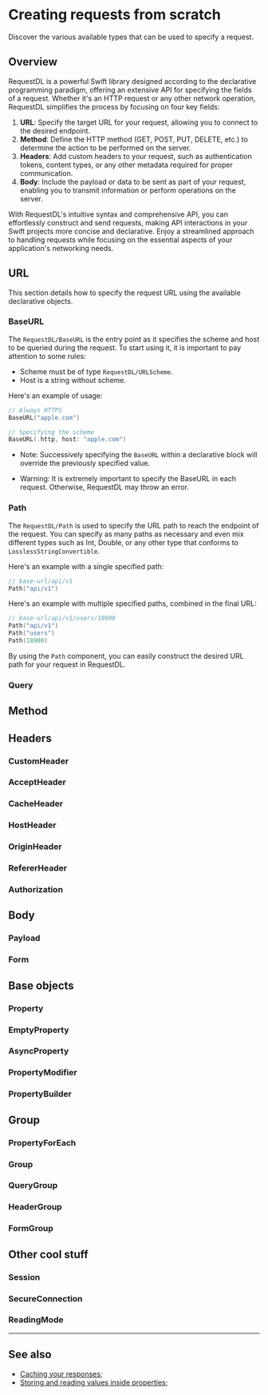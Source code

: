 # Creating requests from scratch

Discover the various available types that can be used to specify a request. 

## Overview

RequestDL is a powerful Swift library designed according to the declarative programming paradigm, offering an extensive API for specifying the fields of a request. Whether it's an HTTP request or any other network operation, RequestDL simplifies the process by focusing on four key fields:

1. **URL**: Specify the target URL for your request, allowing you to connect to the desired endpoint.
2. **Method**: Define the HTTP method (GET, POST, PUT, DELETE, etc.) to determine the action to be performed on the server.
3. **Headers**: Add custom headers to your request, such as authentication tokens, content types, or any other metadata required for proper communication.
4. **Body**: Include the payload or data to be sent as part of your request, enabling you to transmit information or perform operations on the server.

With RequestDL's intuitive syntax and comprehensive API, you can effortlessly construct and send requests, making API interactions in your Swift projects more concise and declarative. Enjoy a streamlined approach to handling requests while focusing on the essential aspects of your application's networking needs.

## URL

This section details how to specify the request URL using the available declarative objects.

### BaseURL

The ``RequestDL/BaseURL`` is the entry point as it specifies the scheme and host to be queried during the request. To start using it, it is important to pay attention to some rules:

- Scheme must be of type ``RequestDL/URLScheme``.
- Host is a string without scheme.

Here's an example of usage:

```swift
// Always HTTPS
BaseURL("apple.com")

// Specifying the scheme
BaseURL(.http, host: "apple.com")
```

- Note: Successively specifying the `BaseURL` within a declarative block will override the previously specified value.

- Warning: It is extremely important to specify the BaseURL in each request. Otherwise, RequestDL may throw an error.

### Path

The ``RequestDL/Path`` is used to specify the URL path to reach the endpoint of the request. You can specify as many paths as necessary and even mix different types such as Int, Double, or any other type that conforms to `LosslessStringConvertible`.

Here's an example with a single specified path:

```swift
// base-url/api/v1
Path("api/v1")
```

Here's an example with multiple specified paths, combined in the final URL:

```swift
// base-url/api/v1/users/18900
Path("api/v1")
Path("users")
Path(18900)
```

By using the `Path` component, you can easily construct the desired URL path for your request in RequestDL.

### Query

## Method

## Headers

### CustomHeader

### AcceptHeader

### CacheHeader

### HostHeader

### OriginHeader

### RefererHeader

### Authorization

## Body

### Payload

### Form

## Base objects 

### Property

### EmptyProperty

### AsyncProperty

### PropertyModifier

### PropertyBuilder

## Group

### PropertyForEach

### Group

### QueryGroup

### HeaderGroup

### FormGroup

## Other cool stuff

### Session

### SecureConnection

### ReadingMode

---

## See also

- [Caching your responses](<doc:Cache-support>);
- [Storing and reading values inside properties](<doc:Property-state>);
